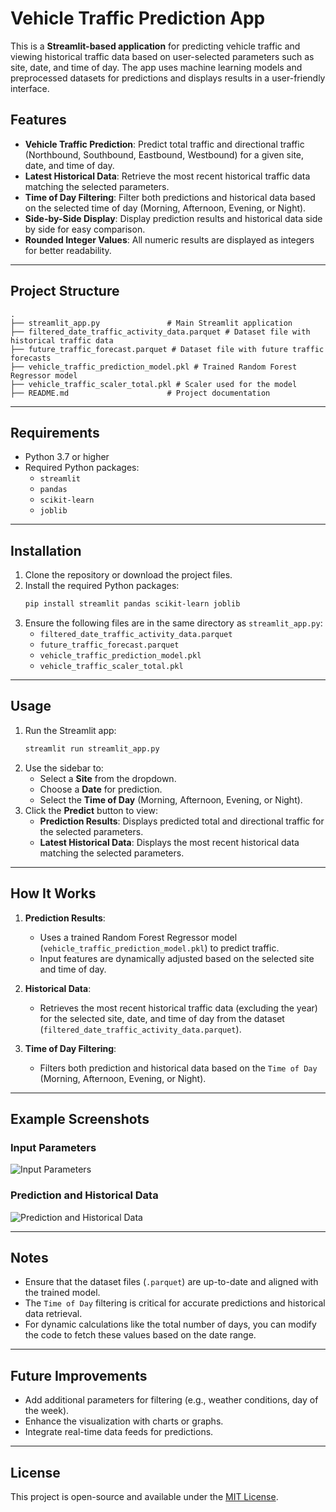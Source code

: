 
# Vehicle Traffic Prediction App

This is a **Streamlit-based application** for predicting vehicle traffic and viewing historical traffic data based on user-selected parameters such as site, date, and time of day. The app uses machine learning models and preprocessed datasets for predictions and displays results in a user-friendly interface.

## Features

- **Vehicle Traffic Prediction**: Predict total traffic and directional traffic (Northbound, Southbound, Eastbound, Westbound) for a given site, date, and time of day.
- **Latest Historical Data**: Retrieve the most recent historical traffic data matching the selected parameters.
- **Time of Day Filtering**: Filter both predictions and historical data based on the selected time of day (Morning, Afternoon, Evening, or Night).
- **Side-by-Side Display**: Display prediction results and historical data side by side for easy comparison.
- **Rounded Integer Values**: All numeric results are displayed as integers for better readability.

---

## Project Structure

```
.
├── streamlit_app.py               # Main Streamlit application
├── filtered_date_traffic_activity_data.parquet # Dataset file with historical traffic data
├── future_traffic_forecast.parquet # Dataset file with future traffic forecasts
├── vehicle_traffic_prediction_model.pkl # Trained Random Forest Regressor model
├── vehicle_traffic_scaler_total.pkl # Scaler used for the model
├── README.md                      # Project documentation
```

---

## Requirements

- Python 3.7 or higher
- Required Python packages:
  - `streamlit`
  - `pandas`
  - `scikit-learn`
  - `joblib`

---

## Installation

1. Clone the repository or download the project files.
2. Install the required Python packages:
   ```bash
   pip install streamlit pandas scikit-learn joblib
   ```
3. Ensure the following files are in the same directory as `streamlit_app.py`:
   - `filtered_date_traffic_activity_data.parquet`
   - `future_traffic_forecast.parquet`
   - `vehicle_traffic_prediction_model.pkl`
   - `vehicle_traffic_scaler_total.pkl`

---

## Usage

1. Run the Streamlit app:
   ```bash
   streamlit run streamlit_app.py
   ```
2. Use the sidebar to:
   - Select a **Site** from the dropdown.
   - Choose a **Date** for prediction.
   - Select the **Time of Day** (Morning, Afternoon, Evening, or Night).
3. Click the **Predict** button to view:
   - **Prediction Results**: Displays predicted total and directional traffic for the selected parameters.
   - **Latest Historical Data**: Displays the most recent historical data matching the selected parameters.

---

## How It Works

1. **Prediction Results**:
   - Uses a trained Random Forest Regressor model (`vehicle_traffic_prediction_model.pkl`) to predict traffic.
   - Input features are dynamically adjusted based on the selected site and time of day.

2. **Historical Data**:
   - Retrieves the most recent historical traffic data (excluding the year) for the selected site, date, and time of day from the dataset (`filtered_date_traffic_activity_data.parquet`).

3. **Time of Day Filtering**:
   - Filters both prediction and historical data based on the `Time of Day` (Morning, Afternoon, Evening, or Night).

---

## Example Screenshots

### Input Parameters
![Input Parameters](path/to/screenshot_input_parameters.png)

### Prediction and Historical Data
![Prediction and Historical Data](path/to/screenshot_prediction_and_historical_data.png)

---

## Notes

- Ensure that the dataset files (`.parquet`) are up-to-date and aligned with the trained model.
- The `Time of Day` filtering is critical for accurate predictions and historical data retrieval.
- For dynamic calculations like the total number of days, you can modify the code to fetch these values based on the date range.

---

## Future Improvements

- Add additional parameters for filtering (e.g., weather conditions, day of the week).
- Enhance the visualization with charts or graphs.
- Integrate real-time data feeds for predictions.

---

## License

This project is open-source and available under the [MIT License](LICENSE).
 
